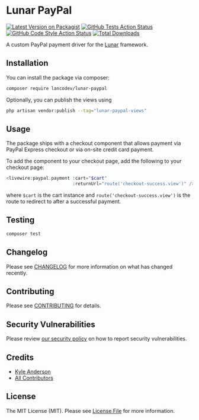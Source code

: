 # Lunar PayPal

[![Latest Version on Packagist](https://img.shields.io/packagist/v/lancodev/lunar-paypal.svg?style=flat-square)](https://packagist.org/packages/lancodev/lunar-paypal)
[![GitHub Tests Action Status](https://img.shields.io/github/actions/workflow/status/lancodev/lunar-paypal/run-tests.yml?branch=main&label=tests&style=flat-square)](https://github.com/lancodev/lunar-paypal/actions?query=workflow%3Arun-tests+branch%3Amain)
[![GitHub Code Style Action Status](https://img.shields.io/github/actions/workflow/status/lancodev/lunar-paypal/fix-php-code-style-issues.yml?branch=main&label=code%20style&style=flat-square)](https://github.com/lancodev/lunar-paypal/actions?query=workflow%3A"Fix+PHP+code+style+issues"+branch%3Amain)
[![Total Downloads](https://img.shields.io/packagist/dt/lancodev/lunar-paypal.svg?style=flat-square)](https://packagist.org/packages/lancodev/lunar-paypal)

A custom PayPal payment driver for the [Lunar](https://lunarphp.io) framework.

## Installation

You can install the package via composer:

```bash
composer require lancodev/lunar-paypal
```

Optionally, you can publish the views using

```bash
php artisan vendor:publish --tag="lunar-paypal-views"
```

## Usage

The package ships with a checkout component that allows payment via PayPal Express checkout or via on-site credit card payment.

To add the component to your checkout page, add the following to your checkout page:

```php
<livewire:paypal.payment :cart="$cart"
                         :returnUrl="route('checkout-success.view')" />
```

where `$cart` is the cart instance and `route('checkout-success.view')` is the route to redirect to after a successful payment.

## Testing

```bash
composer test
```

## Changelog

Please see [CHANGELOG](CHANGELOG.md) for more information on what has changed recently.

## Contributing

Please see [CONTRIBUTING](CONTRIBUTING.md) for details.

## Security Vulnerabilities

Please review [our security policy](../../security/policy) on how to report security vulnerabilities.

## Credits

- [Kyle Anderson](https://github.com/lancodev)
- [All Contributors](../../contributors)

## License

The MIT License (MIT). Please see [License File](LICENSE.md) for more information.

